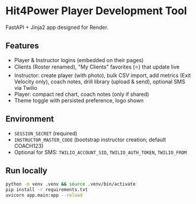 # Hit4Power Player Development Tool

FastAPI + Jinja2 app designed for Render.

## Features
- Player & Instructor logins (embedded on their pages)
- Clients (Roster renamed), "My Clients" favorites (⭐) that update live
- Instructor: create player (with photo), bulk CSV import, add metrics (Exit Velocity only), coach notes, drill library (upload & send), optional SMS via Twilio
- Player: compact red chart, coach notes (only if shared)
- Theme toggle with persisted preference, logo shown

## Environment
- `SESSION_SECRET` (required)
- `INSTRUCTOR_MASTER_CODE` (bootstrap instructor creation; default COACH123)
- Optional for SMS: `TWILIO_ACCOUNT_SID`, `TWILIO_AUTH_TOKEN`, `TWILIO_FROM`

## Run locally
```bash
python -m venv .venv && source .venv/bin/activate
pip install -r requirements.txt
uvicorn app.main:app --reload
```

